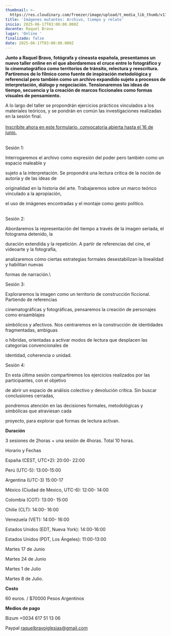```yaml
---
thumbnail: >-
  https://res.cloudinary.com/freezer/image/upload/t_media_lib_thumb/v1749148063/2025/06/FREEZER-1_2_xbf0ed.jpg
title: 'Imágenes mutantes: Archivo, tiempo y relato'
inicio: 2025-06-17T03:00:00.000Z
docente: Raquel Bravo
lugar: 'Online '
finalizado: false
date: 2025-06-17T03:00:00.000Z
---
```


**Junto a Raquel Bravo, fotógrafa y cineasta española, presentamos un nuevo taller online en el que abordaremos el cruce entre lo fotográfico y lo cinematográfico como territorios de tránsito, relectura y reescritura. Partiremos de lo fílmico como fuente de inspiración metodológica y referencial pero también como un archivo expandido sujeto a procesos de interpretación, diálogo y negociación. Tensionaremos las ideas de tiempo, secuencia y la creación de marcos ficcionales como formas visuales de pensamiento.**

A lo largo del taller se propondrán ejercicios prácticos vinculados a los materiales teóricos, y se pondrán en común las investigaciones realizadas en la sesión final. \
[\
Inscribite ahora en este formulario, convocatoria abierta hasta el 16 de junio. ](https://forms.gle/NUpZnoutnvxtwpdc8)

\
Sesión 1:

Interrogaremos el archivo como expresión del poder pero también como un espacio maleable y

sujeto a la interpretación. Se propondrá una lectura crítica de la noción de autoría y de las ideas de

originalidad en la historia del arte. Trabajaremos sobre un marco teórico vinculado a la apropiación,

el uso de imágenes encontradas y el montaje como gesto político.

\
Sesión 2:

Abordaremos la representación del tiempo a través de la imagen seriada, el fotograma detenido, la

duración extendida y la repetición. A partir de referencias del cine, el videoarte y la fotografía,

analizaremos cómo ciertas estrategias formales desestabilizan la linealidad y habilitan nuevas

formas de narración.\\

Sesión 3:

Exploraremos la imagen como un territorio de construcción ficcional. Partiendo de referencias

cinematográficas y fotográficas, pensaremos la creación de personajes como ensamblajes

simbólicos y afectivos. Nos centraremos en la construcción de identidades fragmentadas, ambiguas

o híbridas, orientadas a activar modos de lectura que desplacen las categorías convencionales de

identidad, coherencia o unidad.

Sesión 4:

En esta última sesión compartiremos los ejercicios realizados por las participantes, con el objetivo

de abrir un espacio de análisis colectivo y devolución crítica. Sin buscar conclusiones cerradas,

pondremos atención en las decisiones formales, metodológicas y simbólicas que atraviesan cada

proyecto, para explorar qué formas de lectura activan.

**Duración**

3 sesiones de 2horas + una sesión de 4horas. Total 10 horas.

Horario y Fechas

España (CEST, UTC+2): 20:00- 22:00

Perú (UTC-5): 13:00-15:00

Argentina (UTC-3) 15:00-17

México (Ciudad de Mexico, UTC-6): 12:00- 14:00

Colombia (COT): 13:00- 15:00

Chilie (CLT): 14:00- 16:00

Venezuela (VET): 14:00- 16:00

Estados Unidos (EDT, Nueva York): 14:00-16:00

Estados Unidos (PDT, Los Ángeles): 11:00-13:00

Martes 17 de Junio

Martes 24 de Junio

Martes 1 de Julio

Martes 8 de Julio.

**Costo**

60 euros. / $70000 Pesos Argentinos

**Medios de pago**

Bizum +0034 617 51 13 06

Paypal [raquelbravoiglesias@gmail.com](mailto:raquelbravoiglesias@gmail.com)
